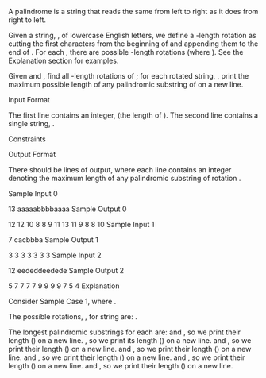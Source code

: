 A palindrome is a string that reads the same from left to right as it does from right to left.

Given a string, , of  lowercase English letters, we define a -length rotation as cutting the first  characters from the beginning of  and appending them to the end of . For each , there are  possible -length rotations (where ). See the Explanation section for examples.

Given  and , find all  -length rotations of ; for each rotated string, , print the maximum possible length of any palindromic substring of  on a new line.

Input Format

The first line contains an integer,  (the length of ).
The second line contains a single string, .

Constraints

Output Format

There should be  lines of output, where each line  contains an integer denoting the maximum length of any palindromic substring of rotation .

Sample Input 0

13
aaaaabbbbaaaa
Sample Output 0

12
12
10
8
8
9
11
13
11
9
8
8
10
Sample Input 1

7
cacbbba
Sample Output 1

3
3
3
3
3
3
3
Sample Input 2

12
eededdeedede
Sample Output 2

5
7
7
7
7
9
9
9
9
7
5
4
Explanation

Consider Sample Case 1, where .

The possible rotations, , for string  are:
.






The longest palindromic substrings for each  are:
 and , so we print their length () on a new line.
, so we print its length () on a new line.
 and , so we print their length () on a new line.
 and , so we print their length () on a new line.
 and , so we print their length () on a new line.
 and , so we print their length () on a new line.
 and , so we print their length () on a new line.